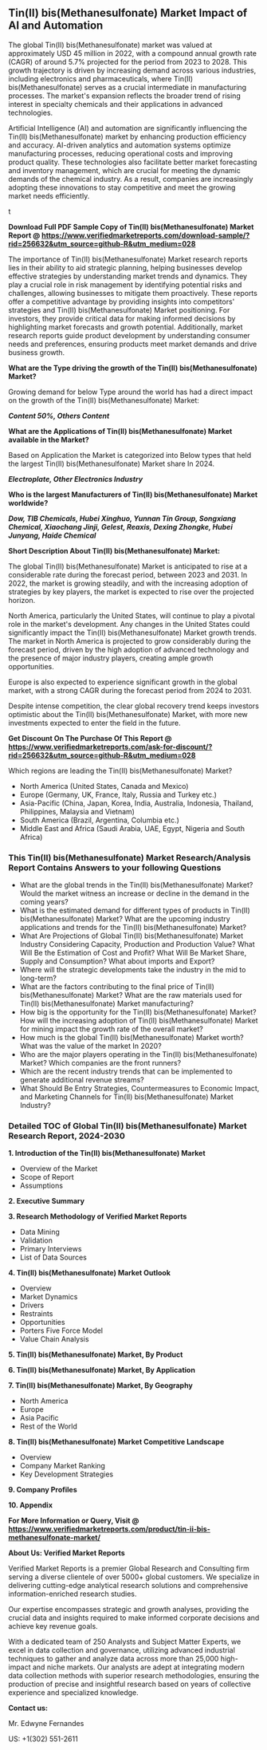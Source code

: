 <h2>Tin(II) bis(Methanesulfonate) Market Impact of AI and Automation</h2><p>The global Tin(II) bis(Methanesulfonate) market was valued at approximately USD 45 million in 2022, with a compound annual growth rate (CAGR) of around 5.7% projected for the period from 2023 to 2028. This growth trajectory is driven by increasing demand across various industries, including electronics and pharmaceuticals, where Tin(II) bis(Methanesulfonate) serves as a crucial intermediate in manufacturing processes. The market's expansion reflects the broader trend of rising interest in specialty chemicals and their applications in advanced technologies.</p><p>Artificial Intelligence (AI) and automation are significantly influencing the Tin(II) bis(Methanesulfonate) market by enhancing production efficiency and accuracy. AI-driven analytics and automation systems optimize manufacturing processes, reducing operational costs and improving product quality. These technologies also facilitate better market forecasting and inventory management, which are crucial for meeting the dynamic demands of the chemical industry. As a result, companies are increasingly adopting these innovations to stay competitive and meet the growing market needs efficiently.</p>t</p><p id="" class=""><strong>Download Full PDF Sample Copy of Tin(II) bis(Methanesulfonate) Market Report @ <a href="https://www.verifiedmarketreports.com/download-sample/?rid=256632&utm_source=github-R&utm_medium=028" target="_blank">https://www.verifiedmarketreports.com/download-sample/?rid=256632&utm_source=github-R&utm_medium=028</a></strong></p><p>The importance of&nbsp;Tin(II) bis(Methanesulfonate) Market research reports lies in their ability to aid strategic planning, helping businesses develop effective strategies by understanding market trends and dynamics. They play a crucial role in risk management by identifying potential risks and challenges, allowing businesses to mitigate them proactively. These reports offer a competitive advantage by providing insights into competitors' strategies and Tin(II) bis(Methanesulfonate) Market positioning. For investors, they provide critical data for making informed decisions by highlighting market forecasts and growth potential. Additionally, market research reports guide product development by understanding consumer needs and preferences, ensuring products meet market demands and drive business growth.</p><p><strong>What are the&nbsp;Type driving the growth of the Tin(II) bis(Methanesulfonate) Market?</strong></p><p id="" class="">Growing demand for below Type around the world has had a direct impact on the growth of the Tin(II) bis(Methanesulfonate) Market:</p><em><strong>Content 50%, Others Content</strong></em></p><strong>What are the&nbsp;Applications&nbsp;of Tin(II) bis(Methanesulfonate) Market available in the Market?</strong></p><p id="" class="">Based on Application the Market is categorized into Below types that held the largest Tin(II) bis(Methanesulfonate) Market share In 2024.</p><em><strong>Electroplate, Other Electronics Industry</strong></em></p><strong>Who is the largest Manufacturers of Tin(II) bis(Methanesulfonate) Market worldwide?</strong></p><p><em><strong>Dow, TIB Chemicals, Hubei Xinghuo, Yunnan Tin Group, Songxiang Chemical, Xiaochang Jinji, Gelest, Reaxis, Dexing Zhongke, Hubei Junyang, Haide Chemical</strong></em></p><p id="" class=""><strong>Short Description About Tin(II) bis(Methanesulfonate) Market:</strong></p><p>The global Tin(II) bis(Methanesulfonate) Market is anticipated to rise at a considerable rate during the forecast period, between 2023 and 2031. In 2022, the market is growing steadily, and with the increasing adoption of strategies by key players, the market is expected to rise over the projected horizon.</p><p>North America, particularly the United States, will continue to play a pivotal role in the market's development. Any changes in the United States could significantly impact the Tin(II) bis(Methanesulfonate) Market growth trends. The market in North America is projected to grow considerably during the forecast period, driven by the high adoption of advanced technology and the presence of major industry players, creating ample growth opportunities.</p><p>Europe is also expected to experience significant growth in the global market, with a strong CAGR during the forecast period from 2024 to 2031.</p><p>Despite intense competition, the clear global recovery trend keeps investors optimistic about the Tin(II) bis(Methanesulfonate) Market, with more new investments expected to enter the field in the future.</p><p id="" class=""><strong>Get Discount On The Purchase Of This Report @ <a href="https://www.verifiedmarketreports.com/ask-for-discount/?rid=256632&utm_source=github-R&utm_medium=028" target="_blank">https://www.verifiedmarketreports.com/ask-for-discount/?rid=256632&utm_source=github-R&utm_medium=028</a></strong></p>Which regions are leading the Tin(II) bis(Methanesulfonate) Market?</p><ul><li>North America (United States, Canada and Mexico)</li><li>Europe (Germany, UK, France, Italy, Russia and Turkey etc.)</li><li>Asia-Pacific (China, Japan, Korea, India, Australia, Indonesia, Thailand, Philippines, Malaysia and Vietnam)</li><li>South America (Brazil, Argentina, Columbia etc.)</li><li>Middle East and Africa (Saudi Arabia, UAE, Egypt, Nigeria and South Africa)</li></ul><h3 id="" class="">This Tin(II) bis(Methanesulfonate) Market Research/Analysis Report Contains Answers to your following Questions</h3><ul><li>What are the global trends in the Tin(II) bis(Methanesulfonate) Market? Would the market witness an increase or decline in the demand in the coming years?</li><li>What is the estimated demand for different types of products in Tin(II) bis(Methanesulfonate) Market? What are the upcoming industry applications and trends for the Tin(II) bis(Methanesulfonate) Market?</li><li>What Are Projections of Global Tin(II) bis(Methanesulfonate) Market Industry Considering Capacity, Production and Production Value? What Will Be the Estimation of Cost and Profit? What Will Be Market Share, Supply and Consumption? What about imports and Export?</li><li>Where will the strategic developments take the industry in the mid to long-term?</li><li>What are the factors contributing to the final price of Tin(II) bis(Methanesulfonate) Market? What are the raw materials used for Tin(II) bis(Methanesulfonate) Market manufacturing?</li><li>How big is the opportunity for the Tin(II) bis(Methanesulfonate) Market? How will the increasing adoption of Tin(II) bis(Methanesulfonate) Market for mining impact the growth rate of the overall market?</li><li>How much is the global Tin(II) bis(Methanesulfonate) Market worth? What was the value of the market In 2020?</li><li>Who are the major players operating in the Tin(II) bis(Methanesulfonate) Market? Which companies are the front runners?</li><li>Which are the recent industry trends that can be implemented to generate additional revenue streams?</li><li>What Should Be Entry Strategies, Countermeasures to Economic Impact, and Marketing Channels for Tin(II) bis(Methanesulfonate) Market Industry?</li></ul><h3 id="" class="">Detailed TOC of Global Tin(II) bis(Methanesulfonate) Market Research Report, 2024-2030</h3><p id="" class=""><strong>1. Introduction of the Tin(II) bis(Methanesulfonate) Market</strong></p><ul><li>Overview of the Market</li><li>Scope of Report</li><li>Assumptions</li></ul><p id="" class=""><strong>2. Executive Summary</strong></p><p id="" class=""><strong>3. Research Methodology of Verified Market Reports</strong></p><ul><li>Data Mining</li><li>Validation</li><li>Primary Interviews</li><li>List of Data Sources</li></ul><p id="" class=""><strong>4. Tin(II) bis(Methanesulfonate) Market Outlook</strong></p><ul><li>Overview</li><li>Market Dynamics</li><li>Drivers</li><li>Restraints</li><li>Opportunities</li><li>Porters Five Force Model</li><li>Value Chain Analysis</li></ul><p id="" class=""><strong>5. Tin(II) bis(Methanesulfonate) Market, By Product</strong></p><p id="" class=""><strong>6. Tin(II) bis(Methanesulfonate) Market, By Application</strong></p><p id="" class=""><strong>7. Tin(II) bis(Methanesulfonate) Market, By Geography</strong></p><ul><li>North America</li><li>Europe</li><li>Asia Pacific</li><li>Rest of the World</li></ul><p id="" class=""><strong>8. Tin(II) bis(Methanesulfonate) Market Competitive Landscape</strong></p><ul><li>Overview</li><li>Company Market Ranking</li><li>Key Development Strategies</li></ul><p id="" class=""><strong>9. Company Profiles</strong></p><p id="" class=""><strong>10. Appendix</strong></p><p id="" class=""><strong>For More Information or Query, Visit @ <a href="https://www.verifiedmarketreports.com/product/tin-ii-bis-methanesulfonate-market/" target="_blank">https://www.verifiedmarketreports.com/product/tin-ii-bis-methanesulfonate-market/</a></strong></p><p id="" class=""><strong>About Us: Verified Market Reports</strong></p><p id="" class="">Verified Market Reports is a premier Global Research and Consulting firm serving a diverse clientele of over 5000+ global customers. We specialize in delivering cutting-edge analytical research solutions and comprehensive information-enriched research studies.</p><p id="" class="">Our expertise encompasses strategic and growth analyses, providing the crucial data and insights required to make informed corporate decisions and achieve key revenue goals.</p><p id="" class="">With a dedicated team of 250 Analysts and Subject Matter Experts, we excel in data collection and governance, utilizing advanced industrial techniques to gather and analyze data across more than 25,000 high-impact and niche markets. Our analysts are adept at integrating modern data collection methods with superior research methodologies, ensuring the production of precise and insightful research based on years of collective experience and specialized knowledge.</p><p id="" class=""><strong>Contact us:</strong></p><p id="" class="">Mr. Edwyne Fernandes</p><p id="" class="">US: +1(302) 551-2611</p>